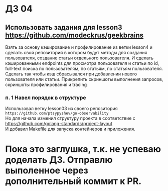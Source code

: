 # ДЗ 04
## Использовать задания для lesson3 https://github.com/modeckrus/geekbrains
Взять за основу кэширование и профилирование из ветки lesson4 и сделать свой репозиторий
в котором будут методы для создания пользователя, создание статьи отдельного пользователя. 
И сделать кэшированными endpoints для просмотра пользователя и статьи по id, 
full-text поиска по пользователям, по статьям, по статьям пользователя. 
Сделать так чтобы кэш сбрасывался при добавлении нового пользователя или статьи. 
Прикрепить скриншоты выполнения запросов, скриншоты профилирования и tracing 

### п. 1 Навел порядок в структуре
Использовал ветку lesson03 из своего репозитория `https://github.com/ptsypyshev/go-observability`  
Но для начала изменил структуру проекта в соответствие с https://github.com/golang-standards/project-layout  
И добавил Makefile для запуска контейнеров и приложения.

# Пока это заглушка, т.к. не успеваю доделать ДЗ. Отправлю выполенное через дополнительный коммит к PR.